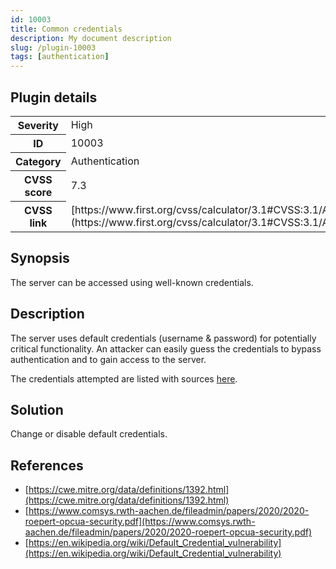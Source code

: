 ```yaml
---
id: 10003
title: Common credentials
description: My document description
slug: /plugin-10003
tags: [authentication]
---
```


## Plugin details

<table>
  <tr>
    <th>Severity</th>
    <td>High</td>
  </tr>
  <tr>
    <th>ID</th>
    <td>10003</td>
  </tr>
    <tr>
    <th>Category</th>
    <td>Authentication</td>
  </tr>
    <tr>
    <th>CVSS score</th>
    <td>7.3</td>
  </tr>
  <tr>
    <th>CVSS link</th>
    <td>[https://www.first.org/cvss/calculator/3.1#CVSS:3.1/AV:N/AC:L/PR:N/UI:N/S:U/C:L/I:L/A:L](https://www.first.org/cvss/calculator/3.1#CVSS:3.1/AV:N/AC:L/PR:N/UI:N/S:U/C:L/I:L/A:L)</td>
  </tr>
</table>

## Synopsis

The server can be accessed using well-known credentials.

## Description

The server uses default credentials (username & password) for potentially critical functionality. An attacker can easily guess the credentials to bypass authentication and to gain access to the server.

The credentials attempted are listed with sources [here](https://github.com/COMSYS/msf-opcua/blob/a3d4fedf91ca59055a083c8047cdc7a1de3cbe7e/credentials/opcua_credentials_sources.txt).

## Solution

Change or disable default credentials.

## References

* [https://cwe.mitre.org/data/definitions/1392.html](https://cwe.mitre.org/data/definitions/1392.html)
* [https://www.comsys.rwth-aachen.de/fileadmin/papers/2020/2020-roepert-opcua-security.pdf](https://www.comsys.rwth-aachen.de/fileadmin/papers/2020/2020-roepert-opcua-security.pdf)
* [https://en.wikipedia.org/wiki/Default_Credential_vulnerability](https://en.wikipedia.org/wiki/Default_Credential_vulnerability)

